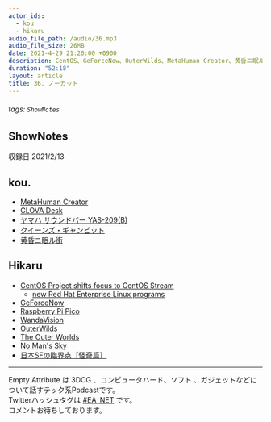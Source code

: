 ```yaml
---
actor_ids:
  - kou
  - hikaru
audio_file_path: /audio/36.mp3
audio_file_size: 26MB
date: 2021-4-29 21:20:00 +0900
description: CentOS、GeForceNow、OuterWilds、MetaHuman Creator、黄昏ニ眠ル街等について話しました。
duration: "52:18"
layout: article
title: 36. ノーカット
---
```

###### tags: `ShowNotes`

## ShowNotes
収録日 2021/2/13
## kou.
- [MetaHuman Creator](https://www.gamebusiness.jp/article/2021/02/13/18209.html)
- [CLOVA Desk](https://clova.line.me/desk/)
- [ヤマハ サウンドバー YAS-209(B)](https://jp.yamaha.com/products/audio_visual/sound_bar/yas-209/index.html)
- [クイーンズ・ギャンビット](https://www.netflix.com/title/80234304)
- [黄昏ニ眠ル街](https://store.steampowered.com/app/1015890/_/)


## Hikaru
- [CentOS Project shifts focus to CentOS Stream](https://blog.centos.org/2020/12/future-is-centos-stream/)
    - [new Red Hat Enterprise Linux programs](https://www.redhat.com/en/blog/new-year-new-red-hat-enterprise-linux-programs-easier-ways-access-rhel)
- [GeForceNow](https://www.nvidia.com/ja-jp/geforce-now/)
- [Raspberry Pi Pico](https://raspberry-pi.ksyic.com/main/index/pdp.id/69,5,552,549,498,497,86,150,170,634/pdp.open/634)
- [WandaVision](https://disneyplus.disney.co.jp/program/wandavision.html)
- [OuterWilds](https://store.playstation.com/ja-jp/product/UP2470-CUSA09929_00-JPPS400000000001)
- [The Outer Worlds](https://outerworlds.obsidian.net/ja)
- [No Man's Sky](https://www.playstation.com/ja-jp/games/no-mans-sky/)
- [日本SFの臨界点［怪奇篇］](https://www.amazon.co.jp/dp/B08CRYNGLF)

---

Empty Attribute は 3DCG 、コンピュータハード、ソフト 、ガジェットなどについて話すテック系Podcastです。  
Twitterハッシュタグは [#EA_NET](https://twitter.com/intent/tweet?hashtags=EA_Net) です。  
コメントお待ちしております。
